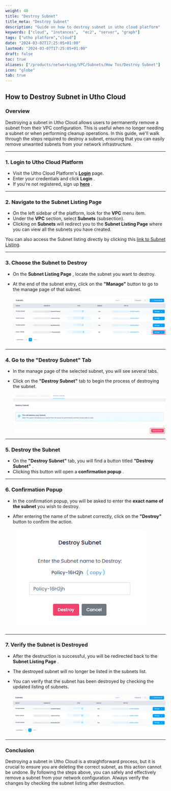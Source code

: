 ```yaml
---
weight: 40
title: "Destroy Subnet"
title_meta: "Destroy Subnet"
description: "Guide on how to destroy subnet in utho cloud platform"
keywords: ["cloud", "instances",  "ec2", "server", "graph"]
tags: ["utho platform","cloud"]
date: "2024-03-07T17:25:05+01:00"
lastmod: "2024-03-07T17:25:05+01:00"
draft: false
toc: true
aliases: ["/products/networking/VPC/Subnets/How Tos/Destroy Subnet"]
icon: "globe"
tab: true
---
```



## **How to Destroy Subnet in Utho Cloud**

### **Overview**

Destroying a subnet in Utho Cloud allows users to permanently remove a subnet from their VPC configuration. This is useful when no longer needing a subnet or when performing cleanup operations. In this guide, we'll walk through the steps required to destroy a subnet, ensuring that you can easily remove unwanted subnets from your network infrastructure.

---

### **1. Login to Utho Cloud Platform**

* Visit the Utho Cloud Platform's **[Login](https://console.utho.com/login)** page.
* Enter your credentials and click  **Login** .
* If you're not registered, sign up  **[here](https://console.utho.com/signup)** .

---

### **2. Navigate to the Subnet Listing Page**

* On the left sidebar of the platform, look for the **VPC** menu item.
* Under the **VPC** section, select **Subnets** (subsection).
* Clicking on **Subnets** will redirect you to the **Subnet Listing Page** where you can view all the subnets you have created.

You can also access the Subnet listing directly by clicking this [link to Subnet Listing](https://console.utho.com/vpc/subnets "Subnets Listing Page").

---

### **3. Choose the Subnet to Destroy**

* On the  **Subnet Listing Page** , locate the subnet you want to destroy.
* At the end of the subnet entry, click on the **"Manage"** button to go to the manage page of that subnet.

  ![1744173845657](image/index/1744173845657.png)

---

### **4. Go to the "Destroy Subnet" Tab**

* In the manage page of the selected subnet, you will see several tabs.
* Click on the **"Destroy Subnet"** tab to begin the process of destroying the subnet.

  ![1744173887173](image/index/1744173887173.png)

---

### **5. Destroy the Subnet**

* On the **"Destroy Subnet"** tab, you will find a button titled  **"Destroy Subnet"** .
* Clicking this button will open a  **confirmation popup** .

---

### **6. Confirmation Popup**

* In the confirmation popup, you will be asked to enter the **exact name of the subnet** you wish to destroy.
* After entering the name of the subnet correctly, click on the **"Destroy"** button to confirm the action.

  ![1744173904941](image/index/1744173904941.png)

---

### **7. Verify the Subnet is Destroyed**

* After the destruction is successful, you will be redirected back to the  **Subnet Listing Page** .
* The destroyed subnet will no longer be listed in the subnets list.
* You can verify that the subnet has been destroyed by checking the updated listing of subnets.

  ![1744173976951](image/index/1744173976951.png)

---

### **Conclusion**

Destroying a subnet in Utho Cloud is a straightforward process, but it is crucial to ensure you are deleting the correct subnet, as this action cannot be undone. By following the steps above, you can safely and effectively remove a subnet from your network configuration. Always verify the changes by checking the subnet listing after destruction.
